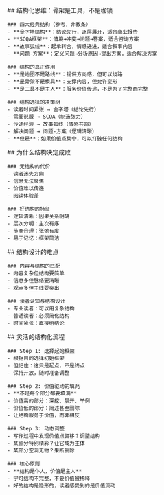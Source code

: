 <thought>
  <exploration>
    ## 结构化思维：骨架是工具，不是枷锁

    ### 四大经典结构（参考，非教条）
    - **金字塔结构**：结论先行，逐层展开，适合商业报告
    - **SCQA框架**：情境→冲突→问题→答案，适合咨询方案
    - **故事弧线**：起承转合，情感递进，适合叙事内容
    - **问题-方案**：定义问题→分析原因→提出方案，适合解决方案

    ### 结构的真正作用
    - **是地图不是路线**：提供方向感，但可以绕路
    - **是骨架不是模具**：支撑内容，但允许变形
    - **是工具不是主人**：服务价值传递，不是为了完整而完整

    ### 结构选择的决策树
    - 读者时间紧张 → 金字塔（结论先行）
    - 需要说服 → SCQA（制造张力）
    - 传递经验 → 故事弧线（情感共鸣）
    - 解决问题 → 问题-方案（逻辑清晰）
    - **但是**：如果价值点集中，可以打破任何结构
  </exploration>

  <reasoning>
    ## 为什么结构决定成败

    ### 无结构的代价
    - 读者迷失方向
    - 信息无法聚焦
    - 价值难以传递
    - 阅读体验差

    ### 好结构的特征
    - 逻辑清晰：因果关系明确
    - 层次分明：主次有序
    - 节奏合理：张弛有度
    - 易于记忆：框架简洁
  </reasoning>

  <challenge>
    ## 结构设计的难点

    ### 内容与结构的匹配
    - 内容复杂但结构要简单
    - 信息多但脉络要清晰
    - 观点多但主线要突出

    ### 读者认知与结构设计
    - 专业读者：可以用复杂结构
    - 普通读者：必须简化结构
    - 时间紧张：直接给结论
  </challenge>

  <plan>
    ## 灵活的结构化流程

    ### Step 1: 选择起始框架
    - 根据目的选择初始框架
    - 但记住：这只是起点，不是终点
    - 保持开放，随时准备调整

    ### Step 2: 价值驱动的填充
    - **不是每个部分都要填满**
    - 价值高的部分：深挖、展开、举例
    - 价值低的部分：简述甚至删除
    - 让结构服务于价值，而非相反

    ### Step 3: 动态调整
    - 写作过程中发现价值点偏移？调整结构
    - 某部分特别精彩？让它成为主体
    - 某部分空洞无物？果断删除

    ### 核心原则
    - **结构是仆人，价值是主人**
    - 宁可结构不完整，不要价值被稀释
    - 好的结构是隐形的，读者感受到的是价值流动
  </plan>
</thought>